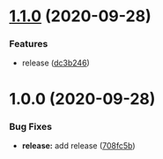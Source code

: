 # [1.1.0](https://github.com/godxiaoji/mslide/compare/v1.0.0...v1.1.0) (2020-09-28)


### Features

* release ([dc3b246](https://github.com/godxiaoji/mslide/commit/dc3b246948edb0da7be924c04b1f9a815126da15))

# 1.0.0 (2020-09-28)


### Bug Fixes

* **release:** add release ([708fc5b](https://github.com/godxiaoji/mslide/commit/708fc5b9584b9f10f2adfd4285f18937accdfaac))

